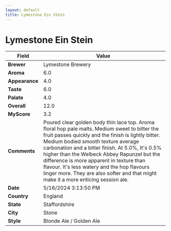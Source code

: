 ```yaml
---
layout: default
title: Lymestone Ein Stein 
---
```


# Lymestone Ein Stein 

| Field         | Value                                                                                                   |
|---------------|---------------------------------------------------------------------------------------------------------|
| **Brewer**    | Lymestone Brewery                                                                                        |
| **Aroma**     | 6.0                                                                                         |
| **Appearance**| 4.0                                                                                    |
| **Taste**     | 6.0                                                                                         |
| **Palate**    | 4.0                                                                                        |
| **Overall**   | 12.0                                                                                       |
| **MyScore**   | 3.2                                                                                       |
| **Comments**  | Poured clear golden body thin lace top. Aroma floral hop pale malts. Medium sweet to bitter the fruit passes quickly and the finish is lightly bitter. Medium bodied smooth texture average carbonation and a bitter finish. At 5.0%, It's 0.5% higher than the Welbeck Abbey Rapunzel but the difference is more apparent in texture than flavour. It's less watery and the hop flavours linger more. They are also softer and that might make it a more enticing session ale.                                                                                      |
| **Date**      | 5/16/2024 3:13:50 PM                                                                                          |
| **Country**   | England                                                                                       |
| **State**     | Staffordshire                                                                                         |
| **City**      | Stone                                                                                          |
| **Style**     | Blonde Ale / Golden Ale                                                                                         |
